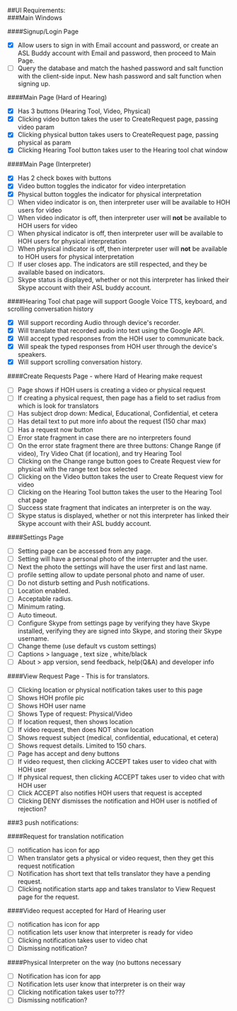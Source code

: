  ##UI Requirements:  
###Main Windows

####Signup/Login Page
- [x] Allow users to sign in with Email account and password, or create an ASL Buddy account with Email and password, then proceed to Main Page.
- [ ] Query the database and match the hashed password and salt function with the client-side input.  New hash password and salt function when signing up.

####Main Page (Hard of Hearing)
- [x] Has 3 buttons (Hearing Tool, Video, Physical)
- [x] Clicking video button takes the user to CreateRequest page, passing video param
- [x] Clicking physical button takes users to CreateRequest page, passing physical as param
- [x] Clicking Hearing Tool button takes user to the Hearing tool chat window

####Main Page (Interpreter)
- [x] Has 2 check boxes with buttons
- [x] Video button toggles the indicator for video interpretation
- [x] Physical button toggles the indicator for physical interpretation
- [ ] When video indicator is on, then interpreter user will be available to HOH users for video
- [ ] When video indicator is off, then interpreter user will **not** be available to HOH users for video
- [ ] When physical indicator is off, then interpreter user will be available to HOH users for physical interpretation
- [ ] When physical indicator is off, then interpreter user will **not** be available to HOH users for physical interpretation
- [ ] If user closes app. The indicators are still respected, and they be available based on indicators.
- [ ] Skype status is displayed, whether or not this interpreter has linked their Skype account with their ASL buddy account.

####Hearing Tool chat page will support Google Voice TTS, keyboard, and scrolling conversation history
- [x] Will support recording Audio through device's recorder.
- [x] Will translate that recorded audio into text using the Google API.
- [x] Will accept typed responses from the HOH user to communicate back.
- [x] Will speak the typed responses from HOH user through the device's speakers.
- [x] Will support scrolling conversation history.

####Create Requests Page - where Hard of Hearing make request
- [ ] Page shows if HOH users is creating a video or physical request
- [ ] If creating a physical request, then page has a field to set radius from which is look for translators
- [ ] Has subject drop down: Medical, Educational, Confidential, et cetera
- [ ] Has detail text to put more info about the request (150 char max)
- [ ] Has a request now button
- [ ] Error state fragment in case there are no interpreters found
- [ ] On the error state fragment there are three buttons: Change Range (if video), Try Video Chat (if location), and try Hearing Tool
- [ ] Clicking on the Change range button goes to Create Request view for physical with the range text box selected
- [ ] Clicking on the Video button takes the user to Create Request view for video
- [ ] Clicking on the Hearing Tool button takes the user to the Hearing Tool chat page
- [ ] Success state fragment that indicates an interpreter is on the way.
- [ ] Skype status is displayed, whether or not this interpreter has linked their Skype account with their ASL buddy account.

####Settings Page
- [ ] Setting page can be accessed from any page.
- [ ] Setting will have a personal photo of the interrupter and the user.
- [ ] Next the photo the settings will have the user first and last name.
- [ ] profile setting allow to update personal photo and name of user.
- [ ] Do not disturb setting and Push notifications.
- [ ] Location enabled.
- [ ] Acceptable radius.
- [ ] Minimum rating.
- [ ] Auto timeout.
- [ ] Configure Skype from settings page by verifying they have Skype installed, verifying they are signed into Skype, and storing their Skype username.
- [ ] Change theme (use default vs custom settings)
- [ ]	Captions > language , text size , white/black
- [ ]	About > app version, send feedback, help(Q&A) and developer info

####View Request Page - This is for translators.
- [ ] Clicking location or physical notification takes user to this page
- [ ] Shows HOH profile pic
- [ ] Shows HOH user name
- [ ] Shows Type of request: Physical/Video
- [ ] If location request, then shows location
- [ ] If video request, then does NOT show location
- [ ] Shows request subject (medical, confidential, educational, et cetera)
- [ ] Shows request details. Limited to 150 chars.
- [ ] Page has accept and deny buttons
- [ ] If video request, then clicking ACCEPT takes user to video chat with HOH user
- [ ] If physical request, then clicking ACCEPT takes user to video chat with HOH user
- [ ] Click ACCEPT also notifies HOH users that request is accepted
- [ ] Clicking DENY dismisses the notification and HOH user is notified of rejection?

###3 push notifications:

####Request for translation notification
- [ ] notification has icon for app
- [ ] When translator gets a physical or video request, then they get this request notification
- [ ] Notification has short text that tells translator they have a pending request.
- [ ] Clicking notification starts app and takes translator to View Request page for the request.

####Video request accepted for Hard of Hearing user  
- [ ] notification has icon for app
- [ ] notification lets user know that interpreter is ready for video
- [ ] Clicking notification takes user to video chat
- [ ] Dismissing notification?

####Physical Interpreter on the way (no buttons necessary
- [ ] Notification has icon for app
- [ ] Notification lets user know that interpreter is on their way
- [ ] Clicking notification takes user to???
- [ ] Dismissing notification?
